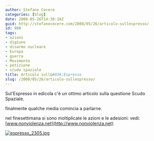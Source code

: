 ```yaml
---
author: Stefano Cecere
categories: [blog]
date: 2008-05-26T14:30:18Z
guid: http://stefanocecere.com/2008/05/26/articolo-sullespresso/
id: 980
tags:
- azioni
- digiuno
- disarmo nucleare
- Europa
- guerra
- Movimento
- petizione
- scudo spaziale
title: Articolo sull&#039;Espresso
slug: /2008/05/26/articolo-sullespresso/
---
```


Sul'Espresso in edicola c'è un ottimo articolo sulla questione Scudo Spaziale.
  
finalmente qualche media comincia a parlarne.

nel finesettimana si sono moltiplicate le azioni e le adesioni: vedi: [www.nonviolenza.net](http://www.nonviolenza.net)

[![espresso_2305.jpg](http://stefanocecere.com/wp-content/uploads/sites/3/2008/05/espresso_2305.jpg)](http://stefanocecere.com/wp-content/uploads/sites/3/2008/05/espresso_2305.pdf "espresso_2305.pdf")